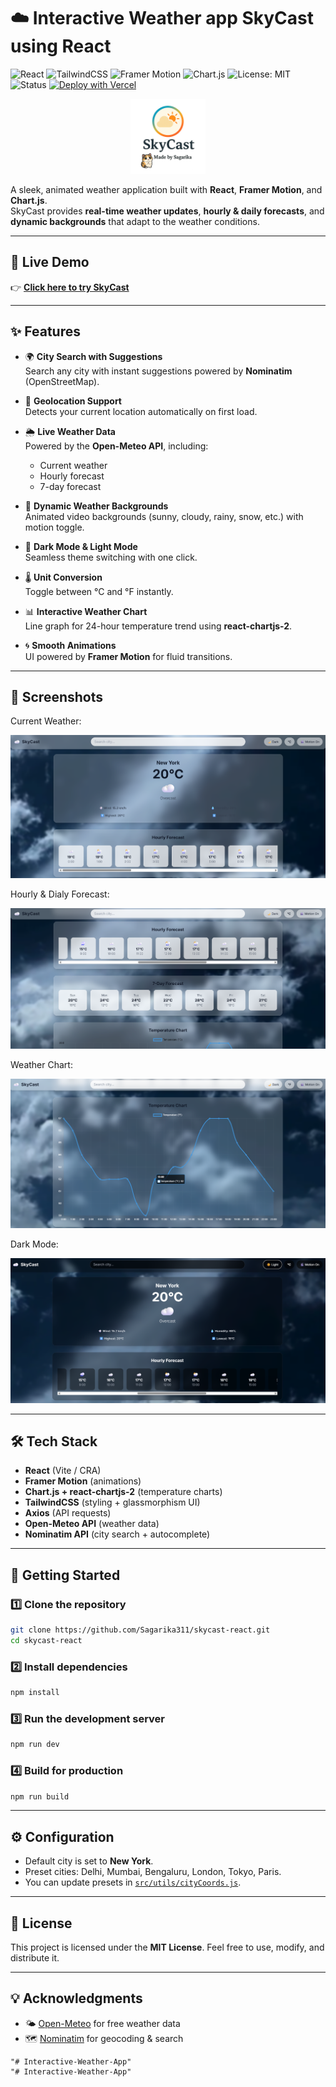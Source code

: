 # ☁️ Interactive Weather app SkyCast using React

![React](https://img.shields.io/badge/React-18-blue?logo=react)  ![TailwindCSS](https://img.shields.io/badge/TailwindCSS-3.0-38BDF8?logo=tailwindcss)  ![Framer Motion](https://img.shields.io/badge/Framer_Motion-Animation-FF69B4?logo=framer)  ![Chart.js](https://img.shields.io/badge/Chart.js-4.0-orange?logo=chartdotjs)  ![License: MIT](https://img.shields.io/badge/License-MIT-green.svg)  ![Status](https://img.shields.io/badge/Status-Active-success)  [![Deploy with Vercel](https://vercelbadge.vercel.app/api/Sagarika311/interactive-weather-app)](https://interactive-weather-app-psi.vercel.app/) 

<p align="center">
  <img src="public/logo.png" alt="SkyCast Logo" width="120"/>
</p>

A sleek, animated weather application built with **React**, **Framer Motion**, and **Chart.js**.  
SkyCast provides **real-time weather updates**, **hourly & daily forecasts**, and **dynamic backgrounds** that adapt to the weather conditions.

---

## 🔗 Live Demo

👉 **[Click here to try SkyCast]([https://skycast-react.vercel.app](https://interactive-weather-app-psi.vercel.app/))**  

---

## ✨ Features

- 🌍 **City Search with Suggestions**  
  Search any city with instant suggestions powered by **Nominatim** (OpenStreetMap).

- 📍 **Geolocation Support**  
  Detects your current location automatically on first load.

- 🌦 **Live Weather Data**  
  Powered by the **Open-Meteo API**, including:
  - Current weather
  - Hourly forecast
  - 7-day forecast

- 🎨 **Dynamic Weather Backgrounds**  
  Animated video backgrounds (sunny, cloudy, rainy, snow, etc.) with motion toggle.

- 🌙 **Dark Mode & Light Mode**  
  Seamless theme switching with one click.

- 🌡 **Unit Conversion**  
  Toggle between °C and °F instantly.

- 📊 **Interactive Weather Chart**  
  Line graph for 24-hour temperature trend using **react-chartjs-2**.

- 🌀 **Smooth Animations**  
  UI powered by **Framer Motion** for fluid transitions.

---

## 📸 Screenshots

Current Weather:

![Current](screenshots/Current.png)

Hourly & Dialy Forecast:

![Hourly & Daily](screenshots/Hourly&Daily.png)

Weather Chart:

![Daily](screenshots/Chart.png) 

Dark Mode:

![Chart](screenshots/Darkmode.png)

---

## 🛠️ Tech Stack

- **React** (Vite / CRA)
- **Framer Motion** (animations)
- **Chart.js + react-chartjs-2** (temperature charts)
- **TailwindCSS** (styling + glassmorphism UI)
- **Axios** (API requests)
- **Open-Meteo API** (weather data)
- **Nominatim API** (city search + autocomplete)

---

## 🚀 Getting Started

### 1️⃣ Clone the repository
```bash
git clone https://github.com/Sagarika311/skycast-react.git
cd skycast-react
````

### 2️⃣ Install dependencies

```bash
npm install
```

### 3️⃣ Run the development server

```bash
npm run dev
```

### 4️⃣ Build for production

```bash
npm run build
```

---

## ⚙️ Configuration

* Default city is set to **New York**.
* Preset cities: Delhi, Mumbai, Bengaluru, London, Tokyo, Paris.
* You can update presets in [`src/utils/cityCoords.js`](src/utils/cityCoords.js).

---

## 📝 License

This project is licensed under the **MIT License**.
Feel free to use, modify, and distribute it.

---

## 💡 Acknowledgments

* 🌤 [Open-Meteo](https://open-meteo.com/) for free weather data
* 🗺 [Nominatim](https://nominatim.org/) for geocoding & search

```
"# Interactive-Weather-App" 
"# Interactive-Weather-App" 
